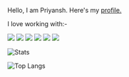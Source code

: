 Hello, I am  Priyansh. Here's my [profile.](https://priyansh71.github.io/profile/)

I love working with:-

<img src="https://img.shields.io/badge/React-20232A?style=for-the-badge&logo=react&logoColor=61DAFB" />                  <img src="https://img.shields.io/badge/JavaScript-323330?style=for-the-badge&logo=javascript&logoColor=F7DF1E" />            <img src="https://img.shields.io/badge/Tailwind_CSS-38B2AC?style=for-the-badge&logo=tailwind-css&logoColor=white" />         <img src="https://img.shields.io/badge/Chakra--UI-319795?style=for-the-badge&logo=chakra-ui&logoColor=white" />              <img src="https://img.shields.io/badge/Python-3776AB?style=for-the-badge&logo=python&logoColor=white" />                     <img src="https://img.shields.io/badge/Material--UI-0081CB?style=for-the-badge&logo=material-ui&logoColor=white" />



![Stats](https://github-readme-stats.vercel.app/api?username=priyansh71&include_all_commits=true&show_icons=true&title_color=ffffff&theme=radical&text_color=dddddd&card_width=300)

![Top Langs](https://github-readme-stats.vercel.app/api/top-langs/?username=priyansh71&theme=radical&title_color=ffffff&text_color=dddddd&layout=compact&card_width=450)
